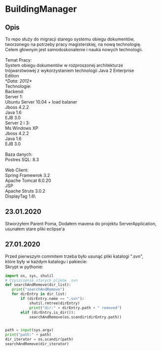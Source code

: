 # BuildingManager

## Opis  
To repo służy do migracji starego systemu obiegu dokumentów, tworzonego na potrzeby pracy magisterskiej, na nową technologię.\
Celem głownym jest samodoskonalenie i nauka nowych technologii.\
\
Temat Pracy:\
System obiegu dokumentów w rozproszonej architekturze\
trójwarstwowej z wykorzystaniem technologii Java 2 Enterprise\
Edition\
**Data: 2012\**
\
Technologie:\
Backend:\
Server 1:\
  Ubuntu Server 10.04 + load balaner\
  Jboss 4.2.2\
  Java 1.6\
  EJB 3.0\
Server 2 i 3:\
 Ms Windows XP\
  Jboss 4.2.2\
  Java 1.6\
  EJB 3.0\
\
Baza danych:\
  Postres SQL: 8.3\
\
Web Client:\
  Spring Framewrok 3.2\
  Apache Tomcat 6.0.20\
  JSP\
  Apache Struts 3.0.2\
  DisplayTag 1.6\

## 23.01.2020
Stworzyłem Parent Poma, Dodałem mavena do projektu ServerApplication,\
usunałem stare pliki eclipse'a

## 27.01.2020

Przed pierwszym commitem trzeba było usunąć pliki katalogi ".svn",\
 które były w każdym katalogu i pakiecie:\
 Skrypt w pythonie:
 
 ```python
import os, sys, shutil
# Czyszczenie starych plików .svn
def searchAndRemove(dir_list):
    print("searchAndRemove")
    for dirEntry in dir_list:
        if (dirEntry.name == ".svn"):
            shutil.rmtree(dirEntry)
            print("dir:" + dirEntry.path + " removed")
        elif (dirEntry.is_dir()):
            searchAndRemove(os.scandir(dirEntry.path))


path = input(sys.argv)
print("path:" + path)
dir_iterator = os.scandir(path)
searchAndRemove(dir_iterator)
```
